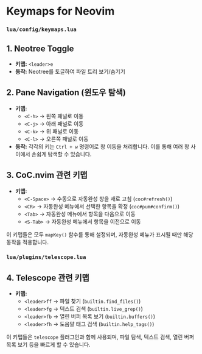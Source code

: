 # Keymaps for Neovim

### `lua/config/keymaps.lua`
## 1. Neotree Toggle
- **키맵:** `<leader>e`
- **동작:** Neotree를 토글하여 파일 트리 보기/숨기기

## 2. Pane Navigation (윈도우 탐색)
- **키맵:**
  - `<C-h>` → 왼쪽 패널로 이동
  - `<C-j>` → 아래 패널로 이동
  - `<C-k>` → 위 패널로 이동
  - `<C-l>` → 오른쪽 패널로 이동
- **동작:** 각각의 키는 `Ctrl + w` 명령어로 창 이동을 처리합니다. 이를 통해 여러 창 사이에서 손쉽게 탐색할 수 있습니다.

## 3. CoC.nvim 관련 키맵
- **키맵:**
  - `<C-Space>` → 수동으로 자동완성 창을 새로 고침 (`coc#refresh()`)
  - `<CR>` → 자동완성 메뉴에서 선택한 항목을 확정 (`coc#pum#confirm()`)
  - `<Tab>` → 자동완성 메뉴에서 항목을 다음으로 이동
  - `<S-Tab>` → 자동완성 메뉴에서 항목을 이전으로 이동

이 키맵들은 모두 `mapKey()` 함수를 통해 설정되며, 자동완성 메뉴가 표시될 때만 해당 동작을 적용합니다. 

### `lua/plugins/telescope.lua`
## 4. Telescope 관련 키맵
- **키맵:**
  - `<leader>ff` → 파일 찾기 (`builtin.find_files()`)
  - `<leader>fg` → 텍스트 검색 (`builtin.live_grep()`)
  - `<leader>fb` → 열린 버퍼 목록 보기 (`builtin.buffers()`)
  - `<leader>fh` → 도움말 태그 검색 (`builtin.help_tags()`)

이 키맵들은 `telescope` 플러그인과 함께 사용되며, 파일 탐색, 텍스트 검색, 열린 버퍼 목록 보기 등을 빠르게 할 수 있습니다.

